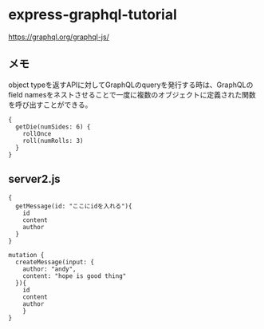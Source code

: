 # express-graphql-tutorial

https://graphql.org/graphql-js/

## メモ
object typeを返すAPIに対してGraphQLのqueryを発行する時は、GraphQLのfield namesをネストさせることで一度に複数のオブジェクトに定義された関数を呼び出すことができる。

```
{
  getDie(numSides: 6) {
    rollOnce
    roll(numRolls: 3)
  }
}
```

## server2.js

```
{
  getMessage(id: "ここにidを入れる"){
    id
    content
    author
  }
}

mutation {
  createMessage(input: {
    author: "andy",
    content: "hope is good thing"
  }){
    id
    content
    author
	}
}
```